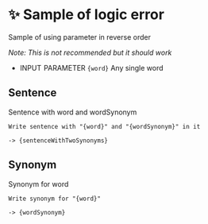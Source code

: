 # ✨ Sample of logic error

Sample of using parameter in reverse order

_Note: This is not recommended but it should work_

-   INPUT  PARAMETER `{word}` Any single word

## Sentence

Sentence with word and wordSynonym

```text
Write sentence with "{word}" and "{wordSynonym}" in it
```

`-> {sentenceWithTwoSynonyms}`

## Synonym

Synonym for word

```text
Write synonym for "{word}"
```

`-> {wordSynonym}`
